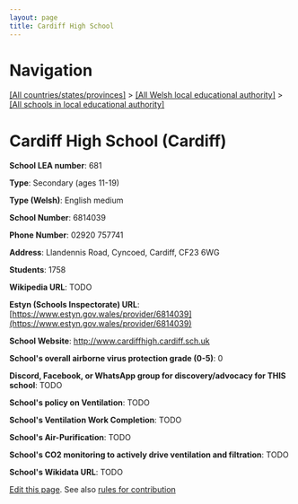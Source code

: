 ```yaml
---
layout: page
title: Cardiff High School
---
```

# Navigation

[[All countries/states/provinces]](../../..) > [[All Welsh local educational authority]](../..) > [[All schools in local educational authority]](..)

# Cardiff High School (Cardiff)

**School LEA number**: 681

**Type**: Secondary (ages 11-19)

**Type (Welsh)**: English medium

**School Number**: 6814039

**Phone Number**: 02920 757741

**Address**: Llandennis Road, Cyncoed, Cardiff, CF23 6WG

**Students**: 1758

**Wikipedia URL**: TODO

**Estyn (Schools Inspectorate) URL**: [https://www.estyn.gov.wales/provider/6814039](https://www.estyn.gov.wales/provider/6814039)

**School Website**: http://www.cardiffhigh.cardiff.sch.uk

**School's overall airborne virus protection grade (0-5)**: 0

**Discord, Facebook, or WhatsApp group for discovery/advocacy for THIS school**: TODO

**School's policy on Ventilation**: TODO

**School's Ventilation Work Completion**: TODO

**School's Air-Purification**: TODO

**School's CO2 monitoring to actively drive ventilation and filtration**: TODO

**School's Wikidata URL**: TODO




[Edit this page](https://github.com/VentilationProject/Wales/edit/prif/./Cardiff/Cardiff_High_School.md). See also [rules for contribution](../../../contribution-rules/)